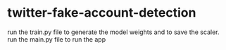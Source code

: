 # twitter-fake-account-detection


run the train.py file to generate the model weights and to save the scaler.
run the main.py file to run the app

